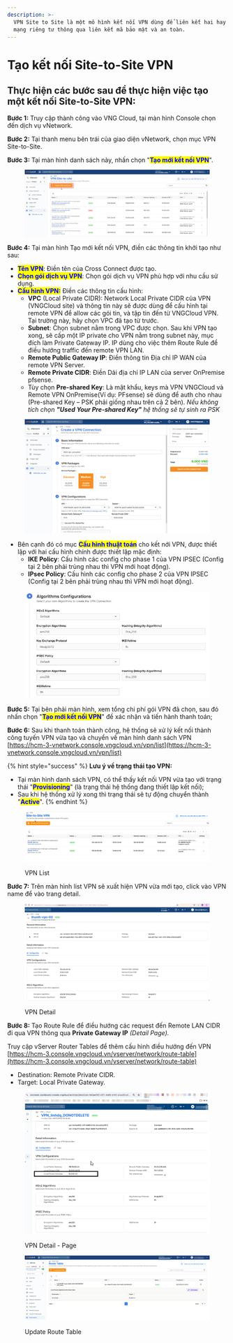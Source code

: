 ```yaml
---
description: >-
  VPN Site to Site là một mô hình kết nối VPN dùng để liên kết hai hay nhiều
  mạng riêng tư thông qua liên kết mã bảo mật và an toàn.
---
```


# Tạo kết nối Site-to-Site VPN

## **Thực hiện các bước sau để thực hiện việc tạo một kết nối Site-to-Site VPN:**

**Bước 1:** Truy cập thành công vào VNG Cloud, tại màn hình Console chọn đến dịch vụ vNetwork.

**Bước 2:** Tại thanh menu bên trái của giao diện vNetwork, chọn mục VPN Site-to-Site.

**Bước 3:** Tại màn hình danh sách này, nhấn chọn "<mark style="color:blue;">**Tạo mới kết nối VPN**</mark>".

<figure><img src="../../.gitbook/assets/1 (2).png" alt=""><figcaption></figcaption></figure>

**Bước 4:** Tại màn hình Tạo mới kết nối VPN, điền các thông tin khởi tạo như sau:

* <mark style="color:blue;">**Tên VPN**</mark>: Điền tên của Cross Connect được tạo.
* <mark style="color:blue;">**Chọn gói dịch vụ VPN**</mark>: Chọn gói dịch vụ VPN phù hợp với nhu cầu sử dụng.
* <mark style="color:blue;">**Cấu hình VPN:**</mark> Điền các thông tin cấu hình:
  * **VPC** (Local Private CIDR): Network Local Private CIDR của VPN (VNGCloud site) và thông tin này sẽ được dùng để cấu hình tại remote VPN để allow các gói tin, và tập tin đến từ VNGCloud VPN. Tại trường này, hãy chọn VPC đã tạo từ trước.
  * **Subnet**: Chọn subnet nằm trong VPC được chọn. Sau khi VPN tạo xong, sẽ cấp một IP private cho VPN nằm trong subnet này, mục đích làm Private Gateway IP. IP dùng cho việc thêm Route Rule để điều hướng traffic đến remote VPN LAN.
  * **Remote Public Gateway IP**: Điền thông tin Địa chỉ IP WAN của remote VPN Server.
  * **Remote Private CIDR**:  Điền Dải địa chỉ IP LAN của server OnPremise pfsense.
  * Tùy chọn **Pre-shared Key**: Là mật khẩu, keys mà VPN VNGCloud và Remote VPN OnPremise(Ví dụ: PFsense) sẽ dùng để auth cho nhau (Pre-shared Key – PSK phải giống nhau trên cả 2 bên). _Nếu không tích chọn_  _**"Used Your Pre-shared Key"** hệ thống sẽ tự sinh ra PSK_

<figure><img src="../../.gitbook/assets/2024-10-31 10_04_16-VPN - Create.png" alt=""><figcaption></figcaption></figure>

* Bên cạnh đó có mục <mark style="color:blue;">**Cấu hình thuật toán**</mark> cho kết nới VPN, được thiết lập với hai cấu hình chính được thiết lập mặc định:
  * &#x20;**IKE Policy**: Cấu hình các config cho phase 1 của VPN IPSEC (Config tại 2 bên phải trùng nhau thì VPN mới hoạt động).
  * **IPsec Policy**: Cấu hình các config cho phase 2 của VPN IPSEC (Config tại 2 bên phải trùng nhau thì VPN mới hoạt động).

<figure><img src="../../.gitbook/assets/image (9).png" alt=""><figcaption></figcaption></figure>

**Bước 5:** Tại bên phải màn hình, xem tổng chi phí gói VPN đã chọn, sau đó nhấn chọn "<mark style="color:blue;">**Tạo mới kết nối VPN**</mark>" đề xác nhận và tiến hành thanh toán;

**Bước 6:** Sau khi thanh toán thành công, hệ thống sẽ xử lý kết nối thành công tuyến VPN vừa tạo và chuyển về màn hình danh sách VPN [https://hcm-3-vnetwork.console.vngcloud.vn/vpn/list](https://hcm-3-vnetwork.console.vngcloud.vn/vpn/list)

{% hint style="success" %}
**Lưu ý về trạng thái tạo VPN:**

* Tại màn hình danh sách VPN, có thể thấy kết nối VPN vừa tạo với trạng thái "<mark style="color:blue;">**Provisioning**</mark>" (là trạng thái hệ thống đang thiết lập kết nối);
* Sau khi hệ thống xử lý xong thì trạng thái sẽ tự động chuyển thành "<mark style="color:blue;">**Active**</mark>".
{% endhint %}

<figure><img src="../../.gitbook/assets/image (4).png" alt=""><figcaption><p>VPN List</p></figcaption></figure>

**Bước 7:** Trên màn hình list VPN sẽ xuất hiện VPN vừa mới tạo,  click vào VPN name để vào trang detail.

<figure><img src="../../.gitbook/assets/image (5).png" alt=""><figcaption><p>VPN Detail</p></figcaption></figure>

**Bước 8:** Tạo Route Rule để điều hướng các request đến Remote LAN CIDR đi qua VPN thông qua **Private Gateway IP** _(Detail Page)._

Truy cập vServer Router Tables để  thêm cấu hình điều hướng đến VPN [https://hcm-3.console.vngcloud.vn/vserver/network/route-table](https://hcm-3.console.vngcloud.vn/vserver/network/route-table)

* Destination: Remote Private CIDR.
* Target: Local Private Gateway.

<figure><img src="../../.gitbook/assets/image (2).png" alt=""><figcaption><p>VPN Detail - Page</p></figcaption></figure>

<figure><img src="../../.gitbook/assets/image (3).png" alt=""><figcaption><p>Update Route Table</p></figcaption></figure>

